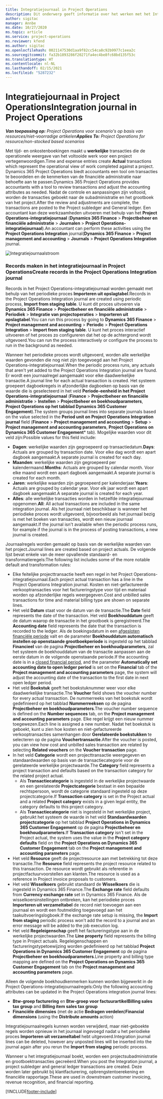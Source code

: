 ```yaml
---
title: Integratiejournaal in Project Operations
description: Dit onderwerp geeft informatie over het werken met het Integratiejournaal in Project Operations.
author: sigitac
manager: Annbe
ms.date: 10/27/2020
ms.topic: article
ms.service: project-operations
ms.reviewer: kfend
ms.author: sigitac
ms.openlocfilehash: 0021147530d1aa9f82cc54ca8c92b9977c1eea2c
ms.sourcegitcommit: fa32b1893286f20271fa4ec4be8fc68bd135f53c
ms.translationtype: HT
ms.contentlocale: nl-NL
ms.lasthandoff: 02/15/2021
ms.locfileid: "5287232"
---
```

# <a name="integration-journal-in-project-operations"></a><span data-ttu-id="d6ccd-103">Integratiejournaal in Project Operations</span><span class="sxs-lookup"><span data-stu-id="d6ccd-103">Integration journal in Project Operations</span></span>

<span data-ttu-id="d6ccd-104">_**Van toepassing op:** Project Operations voor scenario's op basis van resources/niet-voorradige artikelen_</span><span class="sxs-lookup"><span data-stu-id="d6ccd-104">_**Applies To:** Project Operations for resource/non-stocked based scenarios_</span></span>

<span data-ttu-id="d6ccd-105">Met tijd- en onkostenboekingen maakt u **werkelijke** transacties die de operationele weergave van het voltooide werk voor een project vertegenwoordigen.</span><span class="sxs-lookup"><span data-stu-id="d6ccd-105">Time and expense entries create **Actual** transactions which represent the operational view of work completed against a project.</span></span> <span data-ttu-id="d6ccd-106">Dynamics 365 Project Operations biedt accountants een tool om transacties te beoordelen en de kenmerken van de financiële administratie naar behoefte aan te passen.</span><span class="sxs-lookup"><span data-stu-id="d6ccd-106">Dynamics 365 Project Operations provides accountants with a tool to review transactions and adjust the accounting attributes as needed.</span></span> <span data-ttu-id="d6ccd-107">Nadat de controle en aanpassingen zijn voltooid, worden de transacties geboekt naar de subadministratie en het grootboek van het project.</span><span class="sxs-lookup"><span data-stu-id="d6ccd-107">After the review and adjustments are complete, the transactions are posted to the Project subledger and General ledger.</span></span> <span data-ttu-id="d6ccd-108">Een accountant kan deze werkzaamheden uitvoeren met behulp van het **Project Operations-integratiejournaal** (**Dynamics 365 Finance** > **Projectbeheer en financiële administratie** > **Journalen** > **Project Operations-integratiejournaal**).</span><span class="sxs-lookup"><span data-stu-id="d6ccd-108">An accountant can perform these activities using the **Project Operations Integration** journal(**Dynamics 365 Finance** > **Project management and accounting** > **Journals** > **Project Operations Integration** journal.</span></span>

![Integratiejournaalstroom](./media/IntegrationJournal.png)

### <a name="create-records-in-the-project-operations-integration-journal"></a><span data-ttu-id="d6ccd-110">Records maken in het integratiejournaal in Project Operations</span><span class="sxs-lookup"><span data-stu-id="d6ccd-110">Create records in the Project Operations Integration journal</span></span>

<span data-ttu-id="d6ccd-111">Records in het Project Operations-integratiejournaal worden gemaakt met behulp van het periodieke proces **Importeren uit opslagtabel**.</span><span class="sxs-lookup"><span data-stu-id="d6ccd-111">Records in the Project Operations Integration journal are created using periodic process, **Import from staging table**.</span></span> <span data-ttu-id="d6ccd-112">U kunt dit proces uitvoeren via **Dynamics 365 Finance** > **Projectbeheer en financiële administratie** > **Periodiek** > **Integratie van projectoperaties** > **Importeren uit opslagtabel**.</span><span class="sxs-lookup"><span data-stu-id="d6ccd-112">You can run this process by going to **Dynamics 365 Finance** > **Project management and accounting** > **Periodic** > **Project Operations Integration** > **Import from staging table**.</span></span> <span data-ttu-id="d6ccd-113">U kunt het proces interactief uitvoeren of het proces zo configureren dat het op de achtergrond wordt uitgevoerd.</span><span class="sxs-lookup"><span data-stu-id="d6ccd-113">You can run the process interactively or configure the process to run in the background as needed.</span></span>

<span data-ttu-id="d6ccd-114">Wanneer het periodieke proces wordt uitgevoerd, worden alle werkelijke waarden gevonden die nog niet zijn toegevoegd aan het Project Operations-integratiejournaal.</span><span class="sxs-lookup"><span data-stu-id="d6ccd-114">When the periodic process runs, any actuals that aren't yet added to the Project Operations Integration journal are found.</span></span> <span data-ttu-id="d6ccd-115">Er wordt een journaalregel aangemaakt voor elke daadwerkelijke transactie.</span><span class="sxs-lookup"><span data-stu-id="d6ccd-115">A journal line for each actual transaction is created.</span></span>
<span data-ttu-id="d6ccd-116">Het systeem groepeert dagboekregels in afzonderlijke dagboeken op basis van de waarde die is geselecteerd in het veld **Periode-eenheid in het Project Operations-integratiejournaal** (**Finance** > **Projectbeheer en financiële administratie** > **Instellen** > **Projectbeheer en boekhoudparameters**, **Project Operations op het tabblad Dynamics 365 Customer Engagement**).</span><span class="sxs-lookup"><span data-stu-id="d6ccd-116">The system groups journal lines into separate journals based on the value selected in the **Period unit on Project Operations Integration journal** field (**Finance** > **Project management and accounting** > **Setup** > **Project management and accounting parameters**, **Project Operations on Dynamics 365 Customer Engagement**\* tab).</span></span> <span data-ttu-id="d6ccd-117">Mogelijke waarden voor dit veld zijn:</span><span class="sxs-lookup"><span data-stu-id="d6ccd-117">Possible values for this field include:</span></span>

  - <span data-ttu-id="d6ccd-118">**Dagen**: werkelijke waarden zijn gegroepeerd op transactiedatum.</span><span class="sxs-lookup"><span data-stu-id="d6ccd-118">**Days**: Actuals are grouped by transaction date.</span></span> <span data-ttu-id="d6ccd-119">Voor elke dag wordt een apart dagboek aangemaakt.</span><span class="sxs-lookup"><span data-stu-id="d6ccd-119">A separate journal is created for each day.</span></span>
  - <span data-ttu-id="d6ccd-120">**Maanden**: werkelijke waarden zijn gegroepeerd per kalendermaand.</span><span class="sxs-lookup"><span data-stu-id="d6ccd-120">**Months**: Actuals are grouped by calendar month.</span></span> <span data-ttu-id="d6ccd-121">Voor elke maand wordt een apart dagboek aangemaakt.</span><span class="sxs-lookup"><span data-stu-id="d6ccd-121">A separate journal is created for each month.</span></span>
  - <span data-ttu-id="d6ccd-122">**Jaren**: werkelijke waarden zijn gegroepeerd per kalenderjaar.</span><span class="sxs-lookup"><span data-stu-id="d6ccd-122">**Years**: Actuals are grouped by calendar year.</span></span> <span data-ttu-id="d6ccd-123">Voor elk jaar wordt een apart dagboek aangemaakt.</span><span class="sxs-lookup"><span data-stu-id="d6ccd-123">A separate journal is created for each year.</span></span>
  - <span data-ttu-id="d6ccd-124">**Alles**: alle werkelijke transacties worden in hetzelfde integratiejournaal opgenomen.</span><span class="sxs-lookup"><span data-stu-id="d6ccd-124">**All**: All actual transactions are included in the same integration journal.</span></span> <span data-ttu-id="d6ccd-125">Als het journaal niet beschikbaar is wanneer het periodieke proces wordt uitgevoerd, bijvoorbeeld als het journaal bezig is met het boeken van transacties, wordt een nieuw journaal aangemaakt.</span><span class="sxs-lookup"><span data-stu-id="d6ccd-125">If the journal isn't available when the periodic process runs, for example if the journal is in the process of posting transactions, a new journal is created.</span></span>

<span data-ttu-id="d6ccd-126">Journaalregels worden gemaakt op basis van de werkelijke waarden van het project.</span><span class="sxs-lookup"><span data-stu-id="d6ccd-126">Journal lines are created based on project actuals.</span></span> <span data-ttu-id="d6ccd-127">De volgende lijst bevat enkele van de meer opvallende standaard- en transformatieregels:</span><span class="sxs-lookup"><span data-stu-id="d6ccd-127">The following list includes some of the more notable default and transformation rules:</span></span>

  - <span data-ttu-id="d6ccd-128">Elke feitelijke projecttransactie heeft een regel in het Project Operations-integratiejournaal.</span><span class="sxs-lookup"><span data-stu-id="d6ccd-128">Each project actual transaction has a line in the Project Operations Integration journal.</span></span> <span data-ttu-id="d6ccd-129">Kosten en niet-gefactureerde verkooptransacties voor het factureringstype voor tijd en materiaal worden op afzonderlijke regels weergegeven.</span><span class="sxs-lookup"><span data-stu-id="d6ccd-129">Cost and unbilled sales transactions for time and material billing type are shown on separate lines.</span></span>
  - <span data-ttu-id="d6ccd-130">Het veld **Datum** staat voor de datum van de transactie.</span><span class="sxs-lookup"><span data-stu-id="d6ccd-130">The **Date** field represents the date of the transaction.</span></span> <span data-ttu-id="d6ccd-131">Het veld **Boekhouddatum** geeft de datum waarop de transactie in het grootboek is geregistreerd.</span><span class="sxs-lookup"><span data-stu-id="d6ccd-131">The **Accounting date** field represents the date that the transaction is recorded to the ledger.</span></span> <span data-ttu-id="d6ccd-132">Als de boekingsdatum in een [afgesloten financiële periode](https://docs.microsoft.com/dynamics365/finance/general-ledger/close-general-ledger-at-period-end) valt en de parameter **Boekhouddatum automatisch instellen op openstaande grootboekperiode** is ingesteld op het tabblad **Financieel** van de pagina **Projectbeheer en boekhoudparameters**, zal het systeem de boekhouddatum van de transactie aanpassen aan de eerste datum in de volgende openstaande periode.</span><span class="sxs-lookup"><span data-stu-id="d6ccd-132">If the accounting date is in a [closed financial period](https://docs.microsoft.com/dynamics365/finance/general-ledger/close-general-ledger-at-period-end), and the parameter **Automatically set accounting date to open ledger period** is set on the **Financial** tab of the **Project management and accounting parameters** page, the system will adjust the accounting date of the transaction to the first date in next open ledger period.</span></span>
  - <span data-ttu-id="d6ccd-133">Het veld **Boekstuk** geeft het boekstuknummer weer voor elke daadwerkelijke transactie.</span><span class="sxs-lookup"><span data-stu-id="d6ccd-133">The **Voucher** field shows the voucher number for every actual transaction.</span></span> <span data-ttu-id="d6ccd-134">De nummerreeks van het boekstuk wordt gedefinieerd op het tabblad **Nummerreeksen** op de pagina **Projectbeheer en boekhoudparameters**.</span><span class="sxs-lookup"><span data-stu-id="d6ccd-134">The voucher number sequence is defined on the **Number sequences** tab, on the **Project management and accounting parameters** page.</span></span> <span data-ttu-id="d6ccd-135">Elke regel krijgt een nieuw nummer toegewezen.</span><span class="sxs-lookup"><span data-stu-id="d6ccd-135">Each line is assigned a new number.</span></span> <span data-ttu-id="d6ccd-136">Nadat het boekstuk is geboekt, kunt u zien hoe kosten en niet-gefactureerde verkooptransacties samenhangen door **Gerelateerde boekstukken** te selecteren op de pagina **Vouchertransactie**.</span><span class="sxs-lookup"><span data-stu-id="d6ccd-136">After the voucher is posted, you can view how cost and unbilled sales transaction are related by selecting **Related vouchers** on the **Voucher transaction** page.</span></span>
  - <span data-ttu-id="d6ccd-137">In het veld **Categorie** wordt een projecttransactie weergegeven en standaardwaarden op basis van de transactiecategorie voor de gerelateerde werkelijke projectwaarde.</span><span class="sxs-lookup"><span data-stu-id="d6ccd-137">The **Category** field represents a project transaction and defaults based on the transaction category for the related project actual.</span></span>
    - <span data-ttu-id="d6ccd-138">Als **Transactiecategorie** is ingesteld in de werkelijke projectwaarde en een gerelateerde **Projectcategorie** bestaat in een bepaalde rechtspersoon, wordt de categorie standaard ingesteld op deze projectcategorie.</span><span class="sxs-lookup"><span data-stu-id="d6ccd-138">If **Transaction category** is set in the Project actual and a related **Project category** exists in a given legal entity, the category defaults to this project category.</span></span>
    - <span data-ttu-id="d6ccd-139">Als **Transactiecategorie** niet is ingesteld in het werkelijke project, gebruikt het systeem de waarde in het veld **Standaardwaarden projectcategorie** op het tabblad **Project Operations in Dynamics 365 Customer Engagement** op de pagina **Projectbeheer en boekhoudparameters**.</span><span class="sxs-lookup"><span data-stu-id="d6ccd-139">If **Transaction category** isn't set in the Project actual, the system uses the value in the **Project category defaults** field on the **Project Operations on Dynamics 365 Customer Engagement** tab on the **Project management and accounting parameters** page.</span></span>
  - <span data-ttu-id="d6ccd-140">Het veld **Resource** geeft de projectresource aan met betrekking tot deze transactie.</span><span class="sxs-lookup"><span data-stu-id="d6ccd-140">The **Resource** field represents the project resource related to this transaction.</span></span> <span data-ttu-id="d6ccd-141">De resource wordt gebruikt als referentie in projectfactuurvoorstellen aan klanten.</span><span class="sxs-lookup"><span data-stu-id="d6ccd-141">The resource is used as a reference in Project invoice proposals to customers.</span></span>
  - <span data-ttu-id="d6ccd-142">Het veld **Wisselkoers** gebruikt standaard de **Wisselkoers** die is ingesteld in Dynamics 365 Finance.</span><span class="sxs-lookup"><span data-stu-id="d6ccd-142">The **Exchange rate** field defaults from **Currency exchange rate** set in Dynamics 365 Finance.</span></span> <span data-ttu-id="d6ccd-143">Als de wisselkoersinstellingen ontbreken, kan het periodieke proces **Importeren uit verzameltabel** de record niet toevoegen aan een journaal en wordt een foutmelding toegevoegd aan het taakuitvoeringslogboek.</span><span class="sxs-lookup"><span data-stu-id="d6ccd-143">If the exchange rate setup is missing, the **Import from staging** periodic process won't add the record to a journal and an error message will be added to the job execution log.</span></span>
  - <span data-ttu-id="d6ccd-144">Het veld **Regeleigenschap** geeft het factureringstype aan in de werkelijke projectwaarden.</span><span class="sxs-lookup"><span data-stu-id="d6ccd-144">The **Line property** field represents the billing type in Project actuals.</span></span> <span data-ttu-id="d6ccd-145">Regeleigenschappen en factureringstypetoewijzing worden gedefinieerd op het tabblad **Project Operations in Dynamics 365 Customer Engagement** op de pagina **Projectbeheer en boekhoudparameters**.</span><span class="sxs-lookup"><span data-stu-id="d6ccd-145">Line property and billing type mapping are defined on the **Project Operations on Dynamics 365 Customer Engagement** tab on the **Project management and accounting parameters** page.</span></span>

<span data-ttu-id="d6ccd-146">Alleen de volgende boekhoudkenmerken kunnen worden bijgewerkt in de Project Operations-integratiejournaalregels:</span><span class="sxs-lookup"><span data-stu-id="d6ccd-146">Only the following accounting attributes can be updated in the Project Operations integration journal lines:</span></span>

- <span data-ttu-id="d6ccd-147">**Btw-groep facturering** en **Btw-groep voor factuurartikel**</span><span class="sxs-lookup"><span data-stu-id="d6ccd-147">**Billing sales tax group** and **Billing item sales tax group**</span></span>
- <span data-ttu-id="d6ccd-148">**Financiële dimensies** (met de actie **Bedragen verdelen**)</span><span class="sxs-lookup"><span data-stu-id="d6ccd-148">**Financial dimensions** (using the **Distribute amounts** action)</span></span>

<span data-ttu-id="d6ccd-149">Integratiejournaalregels kunnen worden verwijderd, maar niet-geboekte regels worden opnieuw in het journaal ingevoegd nadat u het periodieke proces **Importeren uit verzameltabel** hebt uitgevoerd.</span><span class="sxs-lookup"><span data-stu-id="d6ccd-149">Integration journal lines can be deleted, however any unposted lines will be inserted into the journal again after you rerun the **Import from staging** periodic process.</span></span>

<span data-ttu-id="d6ccd-150">Wanneer u het integratiejournaal boekt, worden een projectsubadministratie en grootboektransacties gecreëerd.</span><span class="sxs-lookup"><span data-stu-id="d6ccd-150">When you post the Integration journal, a project subledger and general ledger transactions are created.</span></span> <span data-ttu-id="d6ccd-151">Deze worden later gebruikt bij klantfacturering, opbrengstentoerekening en financiële rapportage.</span><span class="sxs-lookup"><span data-stu-id="d6ccd-151">These are used in downstream customer invoicing, revenue recognition, and financial reporting.</span></span>


[!INCLUDE[footer-include](../includes/footer-banner.md)]